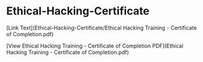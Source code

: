 # Ethical-Hacking-Certificate
[Link Text](Ethical-Hacking-Certificate/Ethical Hacking Training - Certificate of Completion.pdf)

[View Ethical Hacking Training - Certificate of Completion PDF](Ethical Hacking Training - Certificate of Completion.pdf)
